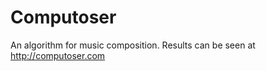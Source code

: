 Computoser
==========

An algorithm for music composition. Results can be seen at http://computoser.com
